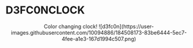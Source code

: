 # D3FC0NCLOCK
<p align="center">
Color changing clock!
![d3fc0n](https://user-images.githubusercontent.com/10094886/184508173-83be6444-5ec7-4fee-a1e3-167d1994c507.png)
</p>
